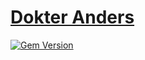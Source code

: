 # [Dokter Anders](https://dokteranders.com/)
[![Gem Version](https://badge.fury.io/rb/alembic-jekyll-theme.svg)](https://badge.fury.io/rb/alembic-jekyll-theme)
